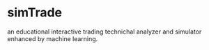# simTrade
an educational interactive trading technichal analyzer and simulator enhanced by machine learning.
